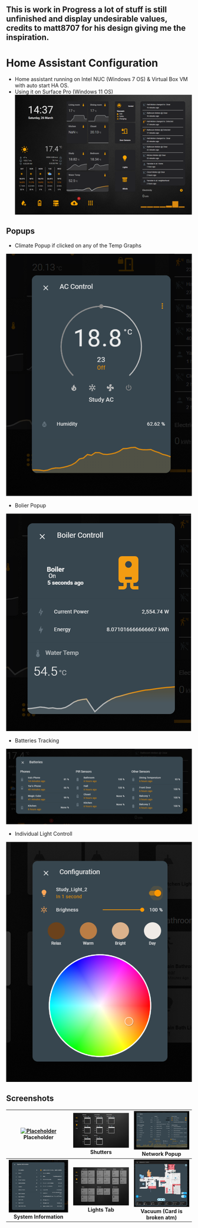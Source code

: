 ## This is work in Progress a lot of stuff is still unfinished  and display undesirable values, credits to matt8707 for his design giving me the inspiration.

# Home Assistant Configuration
* Home assistant running on Intel NUC (Windows 7 OS) & Virtual Box VM with auto start HA OS.
* Using it on Surface Pro (Windows 11 OS)
![screenshot](https://github.com/yaruslavm/HA-Config/blob/master/www/img/mainscreen.PNG)



## Popups
* Climate Popup if clicked on any of the Temp Graphs

![screenshot](https://github.com/yaruslavm/HA-Config/blob/master/www/img/AC_Climate%20Popup.PNG)

* Bolier Popup 

![screenshot](https://github.com/yaruslavm/HA-Config/blob/master/www/img/boiler%20Popup.PNG)

* Batteries Tracking

![screenshot](https://github.com/yaruslavm/HA-Config/blob/master/www/img/batteries.PNG)

* Individual Light Controll
 
![screenshot](https://github.com/yaruslavm/HA-Config/blob/master/www/img/LightControl%20Popup.PNG)

## Screenshots

| [![Placeholder]()](g)<br>Placeholder | [![Shutters](https://github.com/yaruslavm/HA-Config/blob/master/www/img/shutters.PNG)](https://github.com/yaruslavm/HA-Config/blob/master/www/img/shutters.PNG)<br>Shutters | [![Network Popup](https://github.com/yaruslavm/HA-Config/blob/master/www/img/network%20Popup.PNG)](https://github.com/yaruslavm/HA-Config/blob/master/www/img/network%20Popup.PNG)<br>Network Popup |
|:---:|:---:|:---:|
| [![System Information](https://github.com/yaruslavm/HA-Config/blob/master/www/img/sysinfo%20popup.PNG)](https://github.com/yaruslavm/HA-Config/blob/master/www/img/sysinfo%20popup.PNG)<br>**System Information** | [![Lights Tab](https://github.com/yaruslavm/HA-Config/blob/master/www/img/Lights.PNG)](https://github.com/yaruslavm/HA-Config/blob/master/www/img/Lights.PNG)<br>**Lights Tab** | [![custom_icons](https://github.com/yaruslavm/HA-Config/blob/master/www/img/vacuum2.PNG)](https://github.com/yaruslavm/HA-Config/blob/master/www/img/vacuum2.PNG)<br>**Vacuum (Card is broken atm)** |
